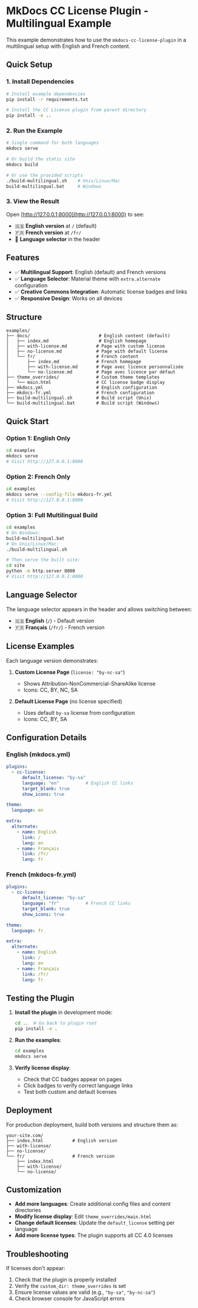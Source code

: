 # MkDocs CC License Plugin - Multilingual Example

This example demonstrates how to use the `mkdocs-cc-license-plugin` in a multilingual setup with English and French content.

## Quick Setup

### 1. Install Dependencies

```bash
# Install example dependencies
pip install -r requirements.txt

# Install the CC License plugin from parent directory
pip install -e ..
```

### 2. Run the Example

```bash
# Single command for both languages
mkdocs serve

# Or build the static site
mkdocs build

# Or use the provided scripts
./build-multilingual.sh    # Unix/Linux/Mac
build-multilingual.bat     # Windows
```

### 3. View the Result

Open [http://127.0.0.1:8000](http://127.0.0.1:8000) to see:
- 🇬🇧 **English version** at `/` (default)  
- 🇫🇷 **French version** at `/fr/`
- 🔄 **Language selector** in the header

## Features

- ✅ **Multilingual Support**: English (default) and French versions
- ✅ **Language Selector**: Material theme with `extra.alternate` configuration  
- ✅ **Creative Commons Integration**: Automatic license badges and links
- ✅ **Responsive Design**: Works on all devices

## Structure

```
examples/
├── docs/                          # English content (default)
│   ├── index.md                   # English homepage
│   ├── with-license.md           # Page with custom license
│   ├── no-license.md             # Page with default license
│   └── fr/                       # French content
│       ├── index.md              # French homepage
│       ├── with-license.md       # Page avec licence personnalisée
│       └── no-license.md         # Page avec licence par défaut
├── theme_overrides/              # Custom theme templates
│   └── main.html                 # CC license badge display
├── mkdocs.yml                    # English configuration
├── mkdocs-fr.yml                 # French configuration
├── build-multilingual.sh         # Build script (Unix)
└── build-multilingual.bat        # Build script (Windows)
```

## Quick Start

### Option 1: English Only
```bash
cd examples
mkdocs serve
# Visit http://127.0.0.1:8000
```

### Option 2: French Only
```bash
cd examples
mkdocs serve --config-file mkdocs-fr.yml
# Visit http://127.0.0.1:8000
```

### Option 3: Full Multilingual Build
```bash
cd examples
# On Windows:
build-multilingual.bat
# On Unix/Linux/Mac:
./build-multilingual.sh

# Then serve the built site:
cd site
python -m http.server 8000
# Visit http://127.0.0.1:8000
```

## Language Selector

The language selector appears in the header and allows switching between:
- 🇬🇧 **English** (`/`) - Default version
- 🇫🇷 **Français** (`/fr/`) - French version

## License Examples

Each language version demonstrates:

1. **Custom License Page** (`license: "by-nc-sa"`)
   - Shows Attribution-NonCommercial-ShareAlike license
   - Icons: CC, BY, NC, SA

2. **Default License Page** (no license specified)
   - Uses default `by-sa` license from configuration
   - Icons: CC, BY, SA

## Configuration Details

### English (mkdocs.yml)
```yaml
plugins:
  - cc-license:
      default_license: "by-sa"
      language: "en"          # English CC links
      target_blank: true
      show_icons: true

theme:
  language: en

extra:
  alternate:
    - name: English
      link: /
      lang: en
    - name: Français  
      link: /fr/
      lang: fr
```

### French (mkdocs-fr.yml)
```yaml
plugins:
  - cc-license:
      default_license: "by-sa"
      language: "fr"          # French CC links
      target_blank: true
      show_icons: true

theme:
  language: fr

extra:
  alternate:
    - name: English
      link: /
      lang: en
    - name: Français
      link: /fr/
      lang: fr
```

## Testing the Plugin

1. **Install the plugin** in development mode:
   ```bash
   cd ..  # Go back to plugin root
   pip install -e .
   ```

2. **Run the examples**:
   ```bash
   cd examples
   mkdocs serve
   ```

3. **Verify license display**:
   - Check that CC badges appear on pages
   - Click badges to verify correct language links
   - Test both custom and default licenses

## Deployment

For production deployment, build both versions and structure them as:

```
your-site.com/
├── index.html           # English version
├── with-license/
├── no-license/
└── fr/                  # French version
    ├── index.html
    ├── with-license/
    └── no-license/
```

## Customization

- **Add more languages**: Create additional config files and content directories
- **Modify license display**: Edit `theme_overrides/main.html`
- **Change default licenses**: Update the `default_license` setting per language
- **Add more license types**: The plugin supports all CC 4.0 licenses

## Troubleshooting

If licenses don't appear:
1. Check that the plugin is properly installed
2. Verify the `custom_dir: theme_overrides` is set
3. Ensure license values are valid (e.g., `"by-sa"`, `"by-nc-sa"`)
4. Check browser console for JavaScript errors
